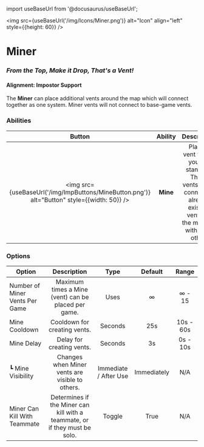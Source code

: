 import useBaseUrl from '@docusaurus/useBaseUrl';

<img src={useBaseUrl('/img/Icons/Miner.png')} alt="Icon" align="left" style={{height: 60}} />

# Miner

### _From the Top, Make it Drop, That's a Vent!_

#### **Alignment:** Impostor Support

The **Miner** can place additional vents around the map which will connect together as one system. Miner vents will not connect to base-game vents.

### Abilities

|                                           Button                                            | Ability  |                                                       Description                                                        |     Type      |
| :-----------------------------------------------------------------------------------------: | :------: | :----------------------------------------------------------------------------------------------------------------------: | :-----------: |
| <img src={useBaseUrl('/img/ImpButtons/MineButton.png')} alt="Button" style={{width: 50}} /> | **Mine** | Place a vent where you are standing. These vents won't connect to already existing vents on the map but with each other. | Basic Ability |

### Options

| Option                         |                                Description                                 |         Type          |   Default   |   Range   |
| ------------------------------ | :------------------------------------------------------------------------: | :-------------------: | :---------: | :-------: |
| Number of Miner Vents Per Game |            Maximum times a Mine (vent) can be placed per game.             |         Uses          |      ∞      |  ∞ - 15   |
| Mine Cooldown                  |                        Cooldown for creating vents.                        |        Seconds        |     25s     | 10s - 60s |
| Mine Delay                     |                         Delay for creating vents.                          |        Seconds        |     3s      | 0s - 10s  |
| ┗ Mine Visibility              |              Changes when Miner vents are visible to others.               | Immediate / After Use | Immediately |    N/A    |
| Miner Can Kill With Teammate   | Determines if the Miner can kill with a teammate, or if they must be solo. |        Toggle         |    True     |    N/A    |
